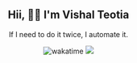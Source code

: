 <h2 align="center"><b>Hii, 🙋‍♂️ I'm Vishal Teotia</b></h2>
<p align="center">If I need to do it twice, I automate it.</p>
<div align="center">
  
![wakatime](https://wakatime.com/badge/user/9b30cd44-c53a-44d5-8ea4-236584d2eaf4.svg?style=for-the-badge) 
![](https://komarev.com/ghpvc/?username=vashuteotia123&style=for-the-badge)
  
</div> 
